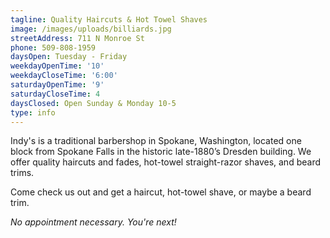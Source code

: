 ```yaml
---
tagline: Quality Haircuts & Hot Towel Shaves
image: /images/uploads/billiards.jpg
streetAddress: 711 N Monroe St
phone: 509-808-1959
daysOpen: Tuesday - Friday
weekdayOpenTime: '10'
weekdayCloseTime: '6:00'
saturdayOpenTime: '9'
saturdayCloseTime: 4
daysClosed: Open Sunday & Monday 10-5
type: info
---
```

Indy's is a traditional barbershop in Spokane, Washington, located one block from Spokane Falls in the historic late-1880’s Dresden building. We offer quality haircuts and fades, hot-towel straight-razor shaves, and beard trims.

Come check us out and get a haircut, hot-towel shave, or maybe a beard trim.  

_No appointment necessary. You're next!_
